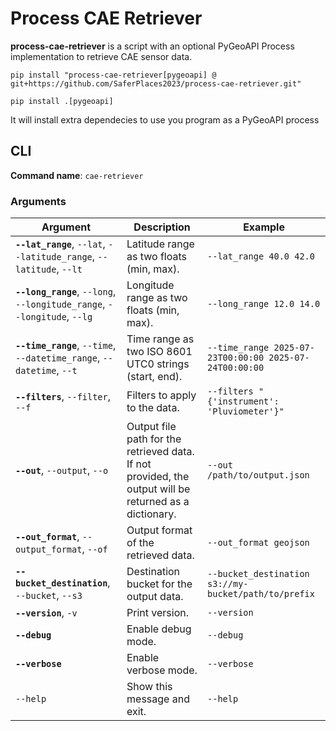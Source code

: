 # Process CAE Retriever

**process-cae-retriever** is a script with an optional PyGeoAPI Process implementation to retrieve CAE sensor data.

```
pip install "process-cae-retriever[pygeoapi] @ git+https://github.com/SaferPlaces2023/process-cae-retriever.git"

pip install .[pygeoapi]
```

It will install extra dependecies to use you program as a PyGeoAPI process

## CLI

**Command name**: `cae-retriever`

### Arguments

| **Argument**                      | **Description**                                                                                                                                         | **Example** |
|-------------------------------------|---------------------------------------------------------------------------------------------------------------------------------------------------------|-------------------------------------|
| **`--lat_range`**, `--lat`, `--latitude_range`, `--latitude`, `--lt` | Latitude range as two floats (min, max). | `--lat_range 40.0 42.0` |
| **`--long_range`**, `--long`, `--longitude_range`, `--longitude`, `--lg` | Longitude range as two floats (min, max). | `--long_range 12.0 14.0` |
| **`--time_range`**, `--time`, `--datetime_range`, `--datetime`, `--t`| Time range as two ISO 8601 UTC0 strings (start, end). | `--time_range 2025-07-23T00:00:00 2025-07-24T00:00:00` |
| **`--filters`**, `--filter`, `--f` | Filters to apply to the data. | `--filters "{'instrument': 'Pluviometer'}"` |
| **`--out`**, `--output`, `--o` | Output file path for the retrieved data. If not provided, the output will be returned as a dictionary. | `--out /path/to/output.json` |
| **`--out_format`**, `--output_format`, `--of` | Output format of the retrieved data. | `--out_format geojson` |
| **`--bucket_destination`**, `--bucket`, `--s3` | Destination bucket for the output data. | `--bucket_destination s3://my-bucket/path/to/prefix` |
| **`--version`**, `-v`                    | Print version.                                                                                                                         | `--version` |
| **`--debug`**                            | Enable debug mode.                                                                                                                     | `--debug` |
| **`--verbose`**                          | Enable verbose mode.                                                                                                                   | `--verbose` |
| `--help`                             | Show this message and exit.                                                                                                            | `--help` |